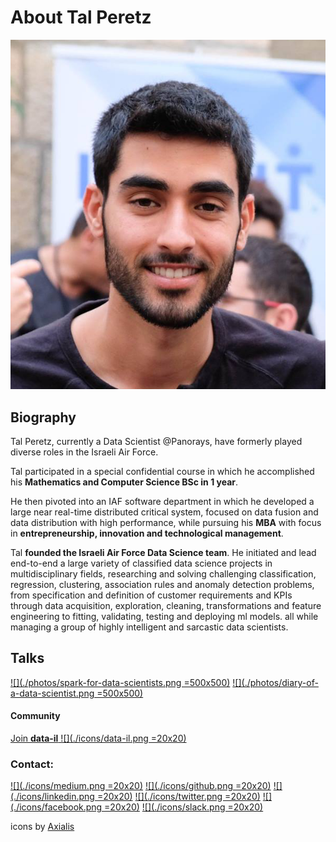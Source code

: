 # About Tal Peretz

![](./photos/profile.jpg)

## Biography

Tal Peretz, currently a Data Scientist @Panorays, have formerly played diverse roles in the Israeli Air Force. 

Tal participated in a special confidential course in which he accomplished his **Mathematics and Computer Science BSc in 1 year**.

He then pivoted into an IAF software department in which he developed a large near real-time distributed critical system, focused on data fusion and data distribution with high performance, while pursuing his **MBA** with focus in **entrepreneurship, innovation and technological management**.

Tal **founded the Israeli Air Force Data Science team**. 
He initiated and lead end-to-end a large variety of classified data science projects in multidisciplinary fields, 
researching and solving challenging classification, regression, clustering, association rules and anomaly detection problems, 
from specification and definition of customer requirements and KPIs through data acquisition, exploration, cleaning, transformations and feature engineering to fitting, validating, testing and deploying ml models. 
all while managing a group of highly intelligent and sarcastic data scientists.

## Talks

[![](./photos/spark-for-data-scientists.png =500x500)](spark_for_data_scientists.md)
[![](./photos/diary-of-a-data-scientist.png =500x500)](diary_of_a_data_scientist.md)

#### Community
[Join **data-il** ![](./icons/data-il.png =20x20)](https://goo.gl/UCSsrE) 


### Contact:
[![](./icons/medium.png =20x20)](https://medium.com/@talperetz24)
[![](./icons/github.png =20x20)](https://github.com/talperetz)
[![](./icons/linkedin.png =20x20)](https://www.linkedin.com/in/tal-per/)
[![](./icons/twitter.png =20x20)](https://twitter.com/talperetz24)
[![](./icons/facebook.png =20x20)](https://www.facebook.com/talperetz24)
[![](./icons/slack.png =20x20)](https://goo.gl/UCSsrE)

icons by [Axialis](https://www.iconfinder.com/WillE)